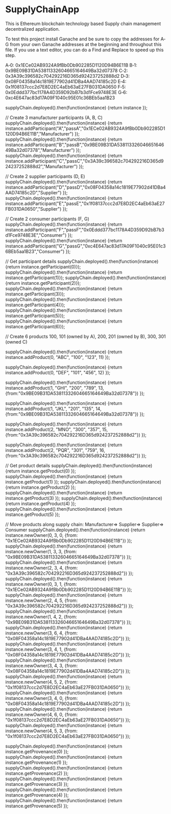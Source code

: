 # SupplyChainApp

This is Ethereum blockchain technology based Supply chain management decentralized application.

To test this project install Ganache and be sure to copy the addresses for A‐G from your own Ganache addresses at the beginning and throughout this file. If you use a text editor, you can do a Find and Replace to speed up this step.

A‐0: 0x1ECe02AB9324A9fBb0Db902285D1120D94B6E11B B‐1: 0x9BE09B31DA53811332604665164649Ba32d07378 C‐2: 0x3A39c396582c704292216D365d924237252888d2 D‐3: 0x08F04358a14c1819E77902d41DBa4AAD74185c2D E‐4: 0x1f08137ccc2d7E8D2EC4aEb63aE27FB031DA0650 F‐5: 0x0Eddd377bc1178A4D359D92bB7b3d1Fce9748E3E G‐6: 
0xc4E647ac83d17A09F1040c95E01c36BEb5aa1B23

supplyChain.deployed().then(function(instance) {return instance });

// Create 3 manufacturer participants (A, B, C) supplyChain.deployed().then(function(instance) {return instance.addParticipant("A","passA","0x1ECe02AB9324A9fBb0Db902285D1120D94B6E11B","Manufacturer") }); supplyChain.deployed().then(function(instance) {return instance.addParticipant("B","passB","0x9BE09B31DA53811332604665164649Ba32d07378","Manufacturer") }); supplyChain.deployed().then(function(instance) {return instance.addParticipant("C","passC","0x3A39c396582c704292216D365d924237252888d2","Manufacturer") });

// Create 2 supplier participants (D, E) supplyChain.deployed().then(function(instance) {return instance.addParticipant("D","passD","0x08F04358a14c1819E77902d41DBa4AAD74185c2D","Supplier") }); supplyChain.deployed().then(function(instance) {return instance.addParticipant("E","passE","0x1f08137ccc2d7E8D2EC4aEb63aE27FB031DA0650","Supplier") });

// Create 2 consumer participants (F, G) supplyChain.deployed().then(function(instance) {return instance.addParticipant("F","passF","0x0Eddd377bc1178A4D359D92bB7b3d1Fce9748E3E","Consumer") }); 
supplyChain.deployed().then(function(instance) {return instance.addParticipant("G","passG","0xc4E647ac83d17A09F1040c95E01c36BEb5aa1B23","Consumer") });

// Get participant details supplyChain.deployed().then(function(instance) {return instance.getParticipant(0)}); supplyChain.deployed().then(function(instance) {return instance.getParticipant(1)}); supplyChain.deployed().then(function(instance) {return instance.getParticipant(2)}); supplyChain.deployed().then(function(instance) {return instance.getParticipant(3)}); supplyChain.deployed().then(function(instance) {return instance.getParticipant(4)}); supplyChain.deployed().then(function(instance) {return instance.getParticipant(5)}); supplyChain.deployed().then(function(instance) {return instance.getParticipant(6)});

// Create 6 products 100, 101 (owned by A), 200, 201 (owned by B), 300, 301 (owned C)

supplyChain.deployed().then(function(instance) {return instance.addProduct(0, "ABC", "100", "123", 11) });

supplyChain.deployed().then(function(instance) {return instance.addProduct(0, "DEF", "101", "456", 12) });

supplyChain.deployed().then(function(instance) {return instance.addProduct(1, "GHI", "200", "789", 13, {from:"0x9BE09B31DA53811332604665164649Ba32d07378"}) });

supplyChain.deployed().then(function(instance) {return instance.addProduct(1, "JKL", "201", "135", 14, {from:"0x9BE09B31DA53811332604665164649Ba32d07378"}) });

supplyChain.deployed().then(function(instance) {return instance.addProduct(2, "MNO", "300", "357", 15, {from:"0x3A39c396582c704292216D365d924237252888d2"}) });

supplyChain.deployed().then(function(instance) {return instance.addProduct(2, "PQR", "301", "759", 16, {from:"0x3A39c396582c704292216D365d924237252888d2"}) });

// Get product details supplyChain.deployed().then(function(instance) {return instance.getProduct(0) }); supplyChain.deployed().then(function(instance) {return instance.getProduct(1) }); supplyChain.deployed().then(function(instance) {return instance.getProduct(2) }); supplyChain.deployed().then(function(instance) {return instance.getProduct(3) }); supplyChain.deployed().then(function(instance) {return instance.getProduct(4) }); supplyChain.deployed().then(function(instance) {return instance.getProduct(5) });

// Move products along supply chain: Manufacturer=> Supplier=> Supplier=> Consumer supplyChain.deployed().then(function(instance) {return instance.newOwner(0, 3, 0, {from: "0x1ECe02AB9324A9fBb0Db902285D1120D94B6E11B"}) }); supplyChain.deployed().then(function(instance) {return instance.newOwner(1, 3, 3, {from: "0x9BE09B31DA53811332604665164649Ba32d07378"}) }); supplyChain.deployed().then(function(instance) {return instance.newOwner(2, 3, 4, {from: "0x3A39c396582c704292216D365d924237252888d2"}) }); supplyChain.deployed().then(function(instance) {return instance.newOwner(0, 3, 1, {from: "0x1ECe02AB9324A9fBb0Db902285D1120D94B6E11B"}) }); supplyChain.deployed().then(function(instance) {return instance.newOwner(2, 4, 5, {from: "0x3A39c396582c704292216D365d924237252888d2"}) }); supplyChain.deployed().then(function(instance) {return instance.newOwner(1, 4, 2, {from: "0x9BE09B31DA53811332604665164649Ba32d07378"}) }); supplyChain.deployed().then(function(instance) {return instance.newOwner(3, 6, 4, {from: "0x08F04358a14c1819E77902d41DBa4AAD74185c2D"}) }); supplyChain.deployed().then(function(instance) {return instance.newOwner(3, 4, 1, {from: "0x08F04358a14c1819E77902d41DBa4AAD74185c2D"}) }); supplyChain.deployed().then(function(instance) {return instance.newOwner(3, 4, 3, {from: "0x08F04358a14c1819E77902d41DBa4AAD74185c2D"}) }); supplyChain.deployed().then(function(instance) {return instance.newOwner(4, 5, 2, {from: "0x1f08137ccc2d7E8D2EC4aEb63aE27FB031DA0650"}) }); supplyChain.deployed().then(function(instance) {return instance.newOwner(3, 4, 0, {from: "0x08F04358a14c1819E77902d41DBa4AAD74185c2D"}) }); supplyChain.deployed().then(function(instance) {return instance.newOwner(4, 6, 0, {from: "0x1f08137ccc2d7E8D2EC4aEb63aE27FB031DA0650"}) }); supplyChain.deployed().then(function(instance) {return instance.newOwner(4, 5, 3, {from: "0x1f08137ccc2d7E8D2EC4aEb63aE27FB031DA0650"}) });

supplyChain.deployed().then(function(instance) {return instance.getProvenance(0) }); supplyChain.deployed().then(function(instance) {return instance.getProvenance(1) }); supplyChain.deployed().then(function(instance) {return instance.getProvenance(2) }); supplyChain.deployed().then(function(instance) {return instance.getProvenance(3) }); supplyChain.deployed().then(function(instance) {return instance.getProvenance(4) }); supplyChain.deployed().then(function(instance) {return instance.getProvenance(5) });
